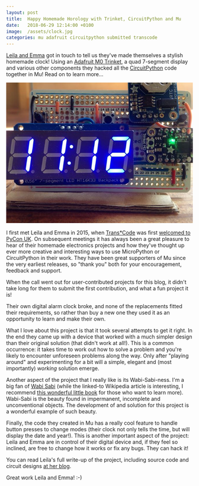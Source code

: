 ```yaml
---
layout: post
title:  Happy Homemade Horology with Trinket, CircuitPython and Mu
date:   2018-06-29 12:14:00 +0100
image:  /assets/clock.jpg
categories: mu adafruit circuitpython submitted transcode
---
```


[Leila and Emma](https://levit.be/) got in touch to tell us they've made
themselves a stylish homemade clock! Using an
[Adafruit M0 Trinket](https://www.adafruit.com/product/3500), a quad 7-segment
display and various other components they hacked all the
[CircuitPython](https://learn.adafruit.com/category/circuitpython) code
together in Mu! Read on to learn more...

<img src="/assets/clock.jpg"/>

I first met Leila and Emma in 2015, when [Trans*Code](https://twitter.com/trans_code)
was first [welcomed to PyCon UK](http://2015.pyconuk.org/transcode/). On
subsequent meetings it has always been a great pleasure to hear of their
homemade electronics projects and how they've thought up ever more creative
and interesting ways to use MicroPython or CircuitPython in their work. They
have been great supporters of Mu since the very earliest releases, so "thank
you" both for your encouragement, feedback and support.

When the call went out for user-contributed projects for this blog, it didn't
take long for them to submit the first contribution, and what a fun project it
is!

Their own digital alarm clock broke, and none of the replacements
fitted their requirements, so rather than buy a new one they used it as an
opportunity to learn and make their own.

What I love about this project is that it took several attempts to get it
right. In the end they came up with a device that worked with a much simpler
design than their original solution (that didn't work at all!). This is a
common occurrence: it takes time to work out how to solve a problem and you're
likely to encounter unforeseen problems along the way. Only after "playing
around" and experimenting for a bit will a simple, elegant and (most
importantly) *working* solution emerge.

Another aspect of the project that I really like is its Wabi-Sabi-ness. I'm a
big fan of [Wabi Sabi](https://en.wikipedia.org/wiki/Wabi-sabi) (while the
linked-to Wikipedia article is interesting, I recommend
[this wonderful little book](https://www.amazon.com/Wabi-Sabi-Artists-Designers-Poets-Philosophers/dp/0981484603/)
for those who want to learn more).
Wabi-Sabi is the beauty found in impermanent, incomplete and unconventional
objects. The development of and solution for this project is a wonderful
example of such beauty.

Finally, the code they created in Mu has a really cool feature to handle
button presses to change modes (their clock not only tells the time, but will
display the date and year!). This is another important aspect of the project:
Leila and Emma are in control of their digital device and, if they feel so
inclined, are free to change how it works or fix any bugs. They can hack it!

You can read Leila's full write-up of the project, including source code and
circuit designs [at her blog](https://blog.levit.be/we-made-a-clock-with-python/).

Great work Leila and Emma! :-)
